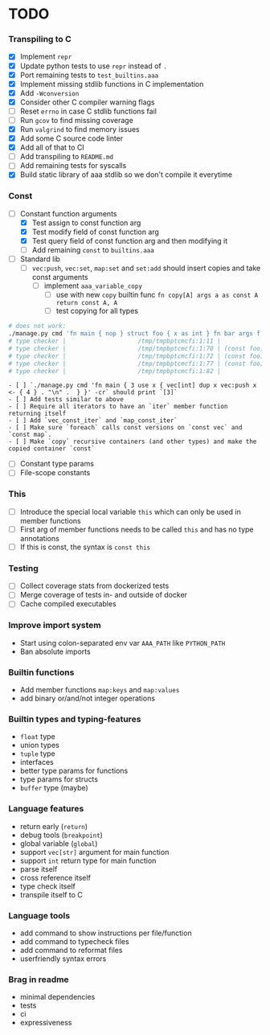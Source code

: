 # TODO

### Transpiling to C
- [x] Implement `repr`
- [x] Update python tests to use `repr` instead of `.`
- [x] Port remaining tests to `test_builtins.aaa`
- [x] Implement missing stdlib functions in C implementation
- [x] Add `-Wconversion`
- [x] Consider other C compiler warning flags
- [ ] Reset `errno` in case C stdlib functions fail
- [ ] Run `gcov` to find missing coverage
- [x] Run `valgrind` to find memory issues
- [x] Add some C source code linter
- [x] Add all of that to CI
- [ ] Add transpiling to `README.md`
- [ ] Add remaining tests for syscalls
- [x] Build static library of aaa stdlib so we don't compile it everytime

### Const
- [ ] Constant function arguments
    - [x] Test assign to const function arg
    - [x] Test modify field of const function arg
    - [x] Test query field of const function arg and then modifying it
    - [ ] Add remaining `const` to `builtins.aaa`
- [ ] Standard lib
    - [ ] `vec:push`, `vec:set`, `map:set` and `set:add` should insert copies and take const arguments
        - [ ] implement `aaa_variable_copy`
            - [ ] use with new `copy` builtin func `fn copy[A] args a as const A return const A, A`
            - [ ] test copying for all types

```sh
# does not work:
./manage.py cmd 'fn main { nop } struct foo { x as int } fn bar args f as const foo { f copy drop drop }' -v
# type checker |                    /tmp/tmpbptcmcfi:1:11 |
# type checker |                    /tmp/tmpbptcmcfi:1:70 | (const foo)
# type checker |                    /tmp/tmpbptcmcfi:1:72 | (const foo) (const foo)     <--- should be (const foo) foo
# type checker |                    /tmp/tmpbptcmcfi:1:77 | (const foo)
# type checker |                    /tmp/tmpbptcmcfi:1:82 |
```

    - [ ] `./manage.py cmd 'fn main { 3 use x { vec[int] dup x vec:push x <- { 4 } . "\n" .  } }' -cr` should print `[3]`
    - [ ] Add tests similar to above
    - [ ] Require all iterators to have an `iter` member function returning itself
    - [ ] Add `vec_const_iter` and `map_const_iter`
    - [ ] Make sure `foreach` calls const versions on `const vec` and `const map`.
    - [ ] Make `copy` recursive containers (and other types) and make the copied container `const`

- [ ] Constant type params
- [ ] File-scope constants

### This
- [ ] Introduce the special local variable `this` which can only be used in member functions
- [ ] First arg of member functions needs to be called `this` and has no type annotations
- [ ] If this is const, the syntax is `const this`

### Testing
- [ ] Collect coverage stats from dockerized tests
- [ ] Merge coverage of tests in- and outside of docker
- [ ] Cache compiled executables

### Improve import system
- Start using colon-separated env var `AAA_PATH` like `PYTHON_PATH`
- Ban absolute imports

### Builtin functions
- Add member functions `map:keys` and `map:values`
- add binary or/and/not integer operations

### Builtin types and typing-features
- `float` type
- union types
- `tuple` type
- interfaces
- better type params for functions
- type params for structs
- `buffer` type (maybe)

### Language features
- return early (`return`)
- debug tools (`breakpoint`)
- global variable (`global`)
- support `vec[str]` argument for main function
- support `int` return type for main function
- parse itself
- cross reference itself
- type check itself
- transpile itself to C

### Language tools
- add command to show instructions per file/function
- add command to typecheck files
- add command to reformat files
- userfriendly syntax errors

### Brag in readme
- minimal dependencies
- tests
- ci
- expressiveness
